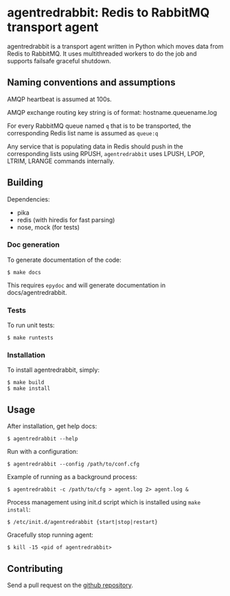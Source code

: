 # agentredrabbit: Redis to RabbitMQ transport agent

agentredrabbit is a transport agent written in Python which moves data from
Redis to RabbitMQ. It uses multithreaded workers to do the job and supports
failsafe graceful shutdown.

## Naming conventions and assumptions

AMQP heartbeat is assumed at 100s.

AMQP exchange routing key string is of format: hostname.queuename.log

For every RabbitMQ queue named `q` that is to be transported, the corresponding
Redis list name is assumed as `queue:q`

Any service that is populating data in Redis should push in the corresponding
lists using RPUSH, `agentredrabbit` uses LPUSH, LPOP, LTRIM, LRANGE commands
internally.

## Building

Dependencies:

- pika
- redis (with hiredis for fast parsing)
- nose, mock (for tests)

### Doc generation

To generate documentation of the code:

    $ make docs

This requires `epydoc` and will generate documentation in docs/agentredrabbit.

### Tests

To run unit tests:

    $ make runtests

### Installation

To install agentredrabbit, simply:

    $ make build
    $ make install

## Usage

After installation, get help docs:

    $ agentredrabbit --help

Run with a configuration:

    $ agentredrabbit --config /path/to/conf.cfg

Example of running as a background process:

    $ agentredrabbit -c /path/to/cfg > agent.log 2> agent.log &

Process management using init.d script which is installed using `make install`:

    $ /etc/init.d/agentredrabbit {start|stop|restart}

Gracefully stop running agent:

    $ kill -15 <pid of agentredrabbit>

## Contributing

Send a pull request on the [github repository](https://github.com/wingify/agentredrabbit).
